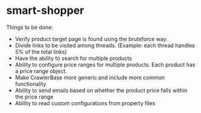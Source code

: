 smart-shopper
=============

Things to be done:

  - Verify product target page is found using the bruteforce way.
  - Divide links to be visited among threads. (Example: each thread handles 5% of the total links)
  - Have the ability to search for multiple products
  - Ability to configure price ranges for multiple products. Each product has a price range object.
  - Make CrawlerBase more generic and include more common functionality
  - Ability to send emails based on whether the product price falls within the price range
  - Ability to read custom configurations from property files
